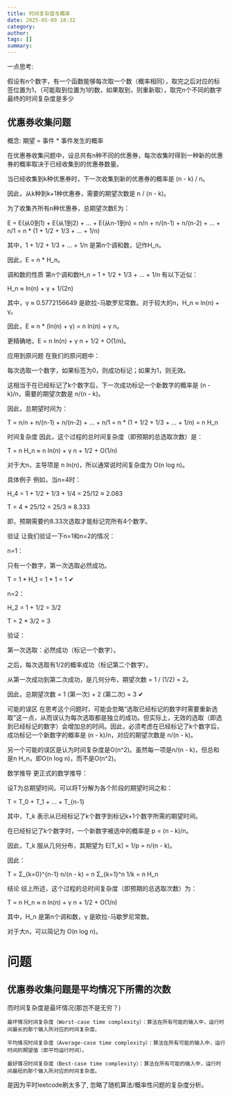 ```yaml
---
title: 时间复杂度与概率 
date: 2025-05-09 18:32
category: 
author: 
tags: []
summary: 
---
```


一点思考:

假设有n个数字，有一个函数能够每次取一个数（概率相同），取完之后对应的标签位置为1，（可能取到位置为1的数，如果取到，则重新取），取完n个不同的数字最终的时间复杂度是多少

## 优惠券收集问题

概念: 期望 = 事件 * 事件发生的概率

在优惠券收集问题中，设总共有n种不同的优惠券，每次收集时得到一种新的优惠券的概率取决于已经收集到的优惠券数量。

当已经收集到k种优惠券时，下一次收集到新的优惠券的概率是 (n - k) / n。

因此，从k种到k+1种优惠券，需要的期望次数是 n / (n - k)。

为了收集齐所有n种优惠券，总期望次数E为：

E = E(从0到1) + E(从1到2) + ... + E(从n-1到n)
= n/n + n/(n-1) + n/(n-2) + ... + n/1
= n * (1 + 1/2 + 1/3 + ... + 1/n)

其中，1 + 1/2 + 1/3 + ... + 1/n 是第n个调和数，记作H_n。

因此，E = n * H_n。

调和数的性质
第n个调和数H_n = 1 + 1/2 + 1/3 + ... + 1/n 有以下近似：

H_n ≈ ln(n) + γ + 1/(2n)

其中，γ ≈ 0.5772156649 是欧拉-马歇罗尼常数。对于较大的n，H_n ≈ ln(n) + γ。

因此，E ≈ n * (ln(n) + γ) = n ln(n) + γ n。

更精确地，E = n ln(n) + γ n + 1/2 + O(1/n)。

应用到原问题
在我们的原问题中：

每次选取一个数字，如果标签为0，则成功标记；如果为1，则无效。

这相当于在已经标记了k个数字后，下一次成功标记一个新数字的概率是 (n - k)/n，需要的期望次数是 n/(n - k)。

因此，总期望时间为：

T = n/n + n/(n-1) + n/(n-2) + ... + n/1
= n * (1 + 1/2 + 1/3 + ... + 1/n)
= n H_n

时间复杂度
因此，这个过程的总时间复杂度（即预期的总选取次数）是：

T = n H_n ≈ n ln(n) + γ n + 1/2 + O(1/n)

对于大n，主导项是 n ln(n)，所以通常说时间复杂度为 O(n log n)。

具体例子
例如，当n=4时：

H_4 = 1 + 1/2 + 1/3 + 1/4 = 25/12 ≈ 2.083

T = 4 * 25/12 = 25/3 ≈ 8.333

即，预期需要约8.33次选取才能标记完所有4个数字。

验证
让我们验证一下n=1和n=2的情况：

n=1：

只有一个数字，第一次选取必然成功。

T = 1 * H_1 = 1 * 1 = 1 ✔

n=2：

H_2 = 1 + 1/2 = 3/2

T = 2 * 3/2 = 3

验证：

第一次选取：必然成功（标记一个数字）。

之后，每次选取有1/2的概率成功（标记第二个数字）。

从第一次成功到第二次成功，是几何分布，期望次数 = 1 / (1/2) = 2。

因此，总期望次数 = 1 (第一次) + 2 (第二次) = 3 ✔

可能的误区
在思考这个问题时，可能会忽略“选取已经标记的数字时需要重新选取”这一点，从而误认为每次选取都是独立的成功。但实际上，无效的选取（即选到已经标记的数字）会增加总的时间。因此，必须考虑在已经标记了k个数字后，成功标记一个新数字的概率是 (n - k)/n，对应的期望次数是 n/(n - k)。

另一个可能的误区是认为时间复杂度是O(n^2)。虽然每一项是n/(n - k)，但总和是n H_n，即O(n log n)，而不是O(n^2)。

数学推导
更正式的数学推导：

设T为总期望时间。可以将T分解为各个阶段的期望时间之和：

T = T_0 + T_1 + ... + T_{n-1}

其中，T_k 表示从已经标记了k个数字到标记k+1个数字所需的期望时间。

在已经标记了k个数字时，一个新数字被选中的概率是 p = (n - k)/n。

因此，T_k 服从几何分布，其期望为 E[T_k] = 1/p = n/(n - k)。

因此：

T = Σ_{k=0}^{n-1} n/(n - k) = n Σ_{k=1}^n 1/k = n H_n

结论
综上所述，这个过程的总时间复杂度（即预期的总选取次数）为：

T = n H_n ≈ n ln(n) + γ n + 1/2 + O(1/n)

其中，H_n 是第n个调和数，γ 是欧拉-马歇罗尼常数。

对于大n，可以简记为 O(n log n)。



# 问题

## 优惠券收集问题是平均情况下所需的次数

而时间复杂度是最坏情况(那岂不是无穷？)

~~~
最坏情况时间复杂度（Worst-case time complexity）：算法在所有可能的输入中，运行时间最长的那个输入所对应的时间复杂度。

平均情况时间复杂度（Average-case time complexity）：算法在所有可能的输入中，运行时间的期望值（即平均运行时间）。

最好情况时间复杂度（Best-case time complexity）：算法在所有可能的输入中，运行时间最短的那个输入所对应的时间复杂度。
~~~

是因为平时leetcode刷太多了, 忽略了随机算法/概率性问题的复杂度分析。